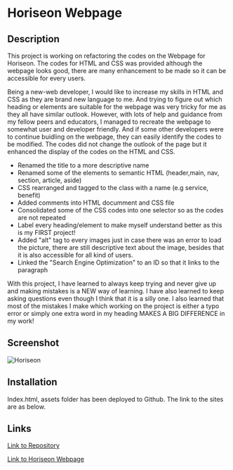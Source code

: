 # Horiseon Webpage

## Description
This project is working on refactoring the codes on the Webpage for Horiseon. The codes for HTML and CSS was provided although the webpage looks good, there are many enhancement to be made so it can be accessible for every users. 

Being a new-web developer, I would like to increase my skills in HTML and CSS as they are brand new language to me. And trying to figure out which heading or elements are suitable for the webpage was very tricky for me as they all have similar outlook. However, with lots of help and guidance from my fellow peers and educators, I managed to recreate the webpage to somewhat user and developer friendly. And if some other developers were to continue buidling on the webpage, they can easily identify the codes to be modified. The codes did not change the outlook of the page but it enhanced the display of the codes on the HTML and CSS. 

* Renamed the title to a more descriptive name 
* Renamed some of the elements to semantic HTML (header,main, nav, section, article, aside)
* CSS rearranged and tagged to the class with a name (e.g service, benefit)
* Added comments into HTML documment and CSS file 
* Consolidated some of the CSS codes into one selector so as the codes are not repeated 
* Label every heading/element to make myself understand better as this is my FIRST project!
* Added "alt" tag to every images just in case there was an error to load the picture, there are still descriptive text about the image, besides that it is also accessible for all kind of users.
* Linked the "Search Engine Optimization" to an ID so that it links to the paragraph

With this project, I have learned to always keep trying and never give up and making mistakes is a NEW way of learning. I have also learned to keep asking questions even though I think that it is a silly one. I also learned that most of the mistakes I make which working on the project is either a typo error or simply one extra word in my heading MAKES A BIG DIFFERENCE in my work! 

## Screenshot
![Horiseon](../Challenge%20Project%201/assets/images/screencapture-elianelim-github-io-Horiseon-Refactor-FINAL-2022-12-07-16_11_59.png)

## Installation

Index.html, assets folder has been deployed to Github. The link to the sites are as below.

## Links

[Link to Repository](https://github.com/elianelim/Horiseon-Refactor-FINAL.git)

[Link to Horiseon Webpage](https://elianelim.github.io/Horiseon-Refactor-FINAL/)
